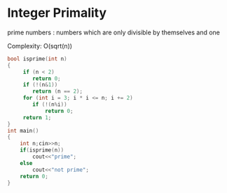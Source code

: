 # Integer Primality

prime numbers : numbers which are only divisible by themselves and one

Complexity: O(sqrt(n))
```cpp
bool isprime(int n)
{
     if (n < 2)
        return 0;
     if (!(n&1))
        return (n == 2);
     for (int i = 3; i * i <= n; i += 2)
        if (!(n%i))
            return 0;
     return 1;
}
int main()
{
    int n;cin>>n;
    if(isprime(n))
        cout<<"prime";
    else 
        cout<<"not prime";
    return 0;
}
```
